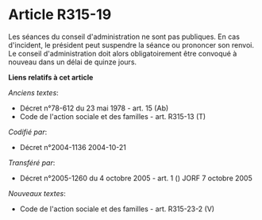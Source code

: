 # Article R315-19

Les séances du conseil d'administration ne sont pas publiques. En cas d'incident, le président peut suspendre la séance ou
prononcer son renvoi. Le conseil d'administration doit alors obligatoirement être convoqué à nouveau dans un délai de quinze
jours.

**Liens relatifs à cet article**

_Anciens textes_:

  - Décret n°78-612 du 23 mai 1978 - art. 15 (Ab)
  - Code de l'action sociale et des familles - art. R315-13 (T)

_Codifié par_:

  - Décret n°2004-1136 2004-10-21

_Transféré par_:

  - Décret n°2005-1260 du 4 octobre 2005 - art. 1 () JORF 7 octobre 2005

_Nouveaux textes_:

  - Code de l'action sociale et des familles - art. R315-23-2 (V)
